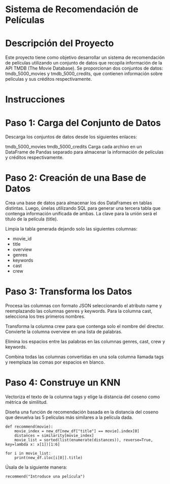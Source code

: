 # Sistema de Recomendación de Películas
# Descripción del Proyecto
Este proyecto tiene como objetivo desarrollar un sistema de recomendación de películas utilizando un conjunto de datos que recopila información de la API TMDB (The Movie Database). Se proporcionan dos conjuntos de datos: tmdb_5000_movies y tmdb_5000_credits, que contienen información sobre películas y sus créditos respectivamente.

# Instrucciones
# Paso 1: Carga del Conjunto de Datos
Descarga los conjuntos de datos desde los siguientes enlaces:

tmdb_5000_movies
tmdb_5000_credits
Carga cada archivo en un DataFrame de Pandas separado para almacenar la información de películas y créditos respectivamente.

# Paso 2: Creación de una Base de Datos
Crea una base de datos para almacenar los dos DataFrames en tablas distintas. Luego, únelas utilizando SQL para generar una tercera tabla que contenga información unificada de ambas. La clave para la unión será el título de la película (title).

Limpia la tabla generada dejando solo las siguientes columnas:

- movie_id
- title
- overview
- genres
- keywords
- cast
- crew

# Paso 3: Transforma los Datos
Procesa las columnas con formato JSON seleccionando el atributo name y reemplazando las columnas genres y keywords. Para la columna cast, selecciona los tres primeros nombres.

Transforma la columna crew para que contenga solo el nombre del director. Convierte la columna overview en una lista de palabras.

Elimina los espacios entre las palabras en las columnas genres, cast, crew y keywords.

Combina todas las columnas convertidas en una sola columna llamada tags y reemplaza las comas por espacios en blanco.

# Paso 4: Construye un KNN
Vectoriza el texto de la columna tags y elige la distancia del coseno como métrica de similitud.

Diseña una función de recomendación basada en la distancia del coseno que devuelva las 5 películas más similares a la película dada.


    def recommend(movie):
        movie_index = new_df[new_df["title"] == movie].index[0]
        distances = similarity[movie_index]
        movie_list = sorted(list(enumerate(distances)), reverse=True, key=lambda x: x[1])[1:6]
    
    for i in movie_list:
        print(new_df.iloc[i[0]].title)
Úsala de la siguiente manera:

    recommend("Introduce una película")
